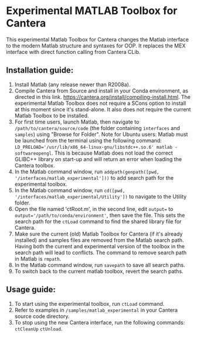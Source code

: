 # Experimental MATLAB Toolbox for Cantera
This experimental Matlab Toolbox for Cantera changes the Matlab interface to the modern
Matlab structure and syntaxes for OOP. It replaces the MEX interface with direct
function calling from Cantera CLib.

## Installation guide:

1. Install Matlab (any release newer than R2008a).
2. Compile Cantera from Source and install in your Conda environment, as directed in
   this link. https://cantera.org/install/compiling-install.html. The experimental
   Matlab Toolbox does not require a SCons option to install at this moment since it's
   stand-alone. It also does not require the current Matlab Toolbox to be installed.
3. For first time users, launch Matlab, then navigate to `/path/to/cantera/source/code`
   (the folder containing `interfaces` and `samples`) using "Browse for Folder".
   Note for Ubuntu users: Matlab must be launched from the terminal
   using the following command:
   `LD_PRELOAD='/usr/lib/x86_64-linux-gnu/libstdc++.so.6' matlab -softwareopengl`.
   This is because Matlab does not load the correct GLIBC++ library on start-up and
   will return an error when loading the Cantera toolbox.
4. In the Matlab command window, run
   `addpath(genpath([pwd, '/interfaces/matlab_experimental']))` to add search path for
   the experimental toolbox.
5. In the Matlab command window, run
   `cd([pwd, '/interfaces/matlab_experimental/Utility'])` to navigate to the Utility
   folder.
6. Open the file named 'ctRoot.m', in the second line, edit `output=` to
   `output='/path/to/conda/environment'`, then save the file. This sets the search path
   for the `ctLoad` command to find the shared library file for Cantera.
7. Make sure the current (old) Matlab Toolbox for
   Cantera (if it's already installed) and samples files are removed from
   the Matlab search path. Having both the current and experimental version
   of the toolbox in the search path will lead to conflicts.
   The command to remove search path in Matlab is `rmpath`.
8. In the Matlab command window, run `savepath` to save all search paths.
9. To switch back to the current matlab toolbox, revert the search paths.

## Usage guide:

1. To start using the experimental toolbox, run `ctLoad` command.
2. Refer to examples in `/samples/matlab_experimental` in your
   Cantera source code directory.
3. To stop using the new Cantera interface, run the following commands:
   `ctCleanUp` `ctUnload`.
